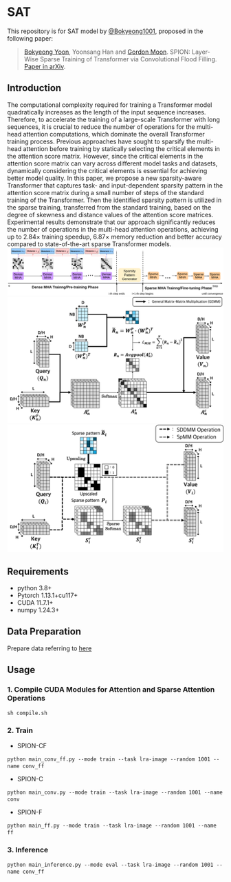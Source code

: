 # SAT

This repository is for SAT model by [@Bokyeong1001](https://github.com/Bokyeong1001), proposed in the following paper:

> [Bokyeong Yoon](https://sites.google.com/view/bkyoon), Yoonsang Han and [Gordon Moon](https://gordonmoon.github.io/). SPION: Layer-Wise Sparse Training of Transformer via Convolutional Flood Filling. [Paper in arXiv](https://arxiv.org/abs/2309.12578). 

## Introduction

The computational complexity required for training a Transformer model quadratically increases as the length of the input sequence increases.
Therefore, to accelerate the training of a large-scale Transformer with long sequences, it is crucial to reduce the number of operations for the multi-head attention computations, which dominate the overall Transformer training process.
Previous approaches have sought to sparsify the multi-head attention before training by statically selecting the critical elements in the attention score matrix.
However, since the critical elements in the attention score matrix can vary across different model tasks and datasets, dynamically considering the critical elements is essential for achieving better model quality.
In this paper, we propose a new sparsity-aware Transformer that captures task- and input-dependent sparsity pattern in the attention score matrix during a small number of steps of the standard training of the Transformer.
Then the identified sparsity pattern is utilized in the sparse training, transferred from the standard training, based on the degree of skewness and distance values of the attention score matrices.
Experimental results demonstrate that our approach significantly reduces the number of operations in the multi-head attention operations, achieving up to 2.84$\times$ training speedup, 6.87$\times$ memory reduction and better accuracy compared to state-of-the-art sparse Transformer models.
<img src='figs/transition_point.png' />
<img src='figs/Dense.png' />
<img src='figs/Sparse.png' />

## Requirements
* python 3.8+
* Pytorch 1.13.1+cu117+
* CUDA 11.7.1+
* numpy 1.24.3+

## Data Preparation 

Prepare data referring to [here](https://github.com/pkuzengqi/Skyformer)

## Usage

### 1. Compile CUDA Modules for Attention and Sparse Attention Operations

```
sh compile.sh
```

### 2. Train

* SPION-CF

```
python main_conv_ff.py --mode train --task lra-image --random 1001 --name conv_ff
```

* SPION-C
```
python main_conv.py --mode train --task lra-image --random 1001 --name conv
```

* SPION-F
```
python main_ff.py --mode train --task lra-image --random 1001 --name ff
```

### 3. Inference

```
python main_inference.py --mode eval --task lra-image --random 1001 --name conv_ff
```
